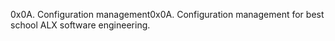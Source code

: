 0x0A. Configuration management0x0A. Configuration management for best school ALX software engineering.
